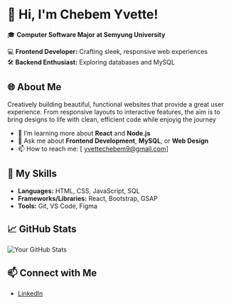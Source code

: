 # 👋 Hi, I'm Chebem Yvette!

🎓 **Computer Software Major at Semyung University**

💻 **Frontend Developer:** Crafting sleek, responsive web experiences  
🛠️ **Backend Enthusiast:** Exploring databases and MySQL

## 🌐 About Me
Creatively building beautiful, functional websites that provide a great user experience. From responsive layouts to interactive features, the aim is to bring designs to life with clean, efficient code while enjoyig the journey

- 🌱 I’m learning more about **React** and **Node.js**
- 💬 Ask me about **Frontend Development**, **MySQL**, or **Web Design**
- 📫 How to reach me: [ yvettechebem9@gmail.com]

## 🚀 My Skills
- **Languages:** HTML, CSS, JavaScript, SQL
- **Frameworks/Libraries:** React, Bootstrap, GSAP
- **Tools:** Git, VS Code, Figma

## 📈 GitHub Stats
![Your GitHub Stats](https://github-readme-stats.vercel.app/api?username=Bembem&show_icons=true&theme=radical)

## 📫 Connect with Me
- [LinkedIn](https://ng.linkedin.com/in/chebem-chukwuka-6a2a0313a)
  

